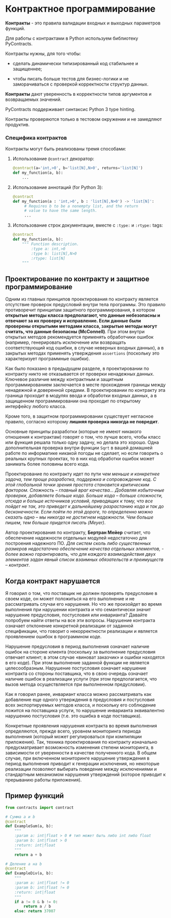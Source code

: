 # Контрактное программирование

**Контракты** - это правила валидации входных и выходных параметров функций.

Для работы с контрактами в Python используем библиотеку PyContracts.

Контракты нужны, для того чтобы:

- сделать динамически типизированный код стабильнее и защищеннее; 

- чтобы писать больше тестов для бизнес-логики и не заморачиваться с проверкой корректности структур данных.

**Контракты** дают уверенность в корректности типов аргументов и возвращаемых значений.

PyContracts поддерживает синтаксис Python 3 type hinting.

Контракты проверяются только в тестовом окружении и не замедляют продуктив.



### **Специфика контрактов**

Контракты могут быть реализованы тремя способами:

1. Использование ``@contract`` декоратор:

   ```python
   @contract(a='int,>0', b='list[N],N>0', returns='list[N]')
   def my_function(a, b):
       ...
   ```

2. Использование аннотаций (for Python 3):

   ```python
   @contract
   def my_function(a : 'int,>0', b : 'list[N],N>0') -> 'list[N]':
        # Requires b to be a nonempty list, and the return
        # value to have the same length.
        ...
   ```

3. Использование строк документации, вместе с `:type:` и `:rtype:` tags:

   ```python
   @contract
   def my_function(a, b):
       """ Function description.
           :type a: int,>0
           :type b: list[N],N>0
           :rtype: list[N]
       """
   ```


## **Проектирование по контракту и защитное программирование**

Одним из главных принципов проектирования по контракту является отсутствие проверок предусловий внутри тела программы. Это правило противоречит принципам защитного программирования, в котором **открытые методы класса предполагают, что данные небезопасны и отвечают за их проверку и исправление. Если данные были проверены открытыми методами класса, закрытые методы могут считать, что данные безопасны (McConnell)**. При этом внутри открытых методов рекомендуется применять обработчики ошибок (например, генерировать исключение или возвращать соответствующий код ошибки, в случае неверных входных данных), а в закрытых методах применять утверждения `assertions` (поскольку это характеризует программные ошибки).

Как было показано в предыдущем разделе, в проектировании по контракту никто не отказывается от проверки ненадежных данных. Ключевое различие между контрактным и защитным программированием заключается в месте прохождения границы между ненадежной и доверенной средами. В проектировании по контракту эта граница проходит в модулях ввода и обработки входных данных, а в защищенном программировании она проходит по открытому интерфейсу любого класса.

Кроме того, в защитном программировании существует негласное правило, согласно которому **лишняя проверка никогда не повредит**.

Основные принципы разработки (которые не имеют никакого отношения к контрактам) говорят о том, что лучше всего, чтобы класс или функция решала только одну задачу, но делала это хорошо. Одна дополнительная проверка внутри функции `Sqrt` в вашей домашней работе по информатике никакой погоды не сделает, но если говорить о реальных крупных проектах, то в них код обработки ошибок может занимать более половины всего кода.

Проектирование по контракту идет по пути *чем меньше и конкретнее задача, тем проще разработка, поддержка и сопровождение код*. *С этой глобальной точки зрения простота становится критическим фактором. Сложность – главный враг качества… Добавляя избыточные проверки, добавляете больше кода. Больше кода – больше сложности, отсюда и больше источников условий, приводящих к тому, что все пойдет не так, это приведет к дальнейшему разрастанию кода и так до бесконечности. Если пойти по этой дороге, то определенно можно сказать одно – мы никогда не достигнем надежности. Чем больше пишем, тем больше придется писать (Meyer)*.

Автор проектирования по контракту, **Бертран Мейер** считает, что обеспечение надежности отдельных модулей недостаточно для построения надежного ПО. *Для систем сколь либо существенных размеров недостаточно обеспечение качества отдельных элементов, - более важно гарантировать, что для каждого взаимодействия двух элементов задан явный список взаимных обязательств и преимуществ – контракт*.

## **Когда контракт нарушается**
Я говорил о том, что поставщик не должен проверять предусловие в своем коде, он может положиться на его выполнение и не рассматривать случаи его нарушения. Но что же произойдет во время выполнения при нарушении контракта и что семантически значит нарушение предусловия, постусловия или инварианта? Давайте попробуем найти ответы на все эти вопросы.
Нарушение контракта означает отклонение конкретной реализации от заданной спецификации, что говорит о некорректности реализации и является проявлением ошибок в программном коде.

Нарушение предусловия в период выполнения означает наличие ошибок на стороне клиента (поскольку за выполнение предусловия отвечает клиент; в этом случае «виноват заказчик» и ошибки находятся в его коде). При этом выполнение заданной функции не является целесообразным. Нарушение постусловия означает нарушение контракта со стороны поставщика, что в свою очередь означает наличие ошибок в реализации услуги (при этом предполагается, что вызов метода осуществляется при выполненном предусловии).

Как я говорил ранее, инвариант класса можно рассматривать как добавление еще одного утверждения в предусловия и постусловия всех экспортируемых методов класса, и поскольку его соблюдение ложится на поставщика услуги, то нарушение инварианта эквивалентно нарушению постусловия (т.е. это ошибка в коде поставщика).

Конкретные проявления нарушения контракта во время выполнения определяются, прежде всего, уровнем мониторинга периода выполнения (который может регулироваться при компиляции приложения). Так, техника проектирования по контракту изначально предусматривает возможность изменения степени мониторинга, в зависимости от уверенности в качестве полученного кода. В общем случае, при включенном мониторинге нарушение утверждения в период выполнения приводит к генерации исключения, но некоторые реализации позволяют выбирать поведение между исключениями и стандартным механизмом нарушения утверждений (которое приводит к прерыванию работы приложения).

## Пример функций

```python
from contracts import contract

# Сумма а и b
@contract
def ExampleSum(a, b):
    """
    :param a: int|float > 0 # тип может быть либо int либо float
    :param b: int|float > 0
    :return: int|float
    """
    return a + b

# Деление a на b
@contract
def ExampleDiv(a, b):
    """
    :param a: int|float != 0
    :param b: int|float != 0
    :return: int|float
    """
    if a != 0 & b != 0:
    	return a / b
    else: return 37007
```



